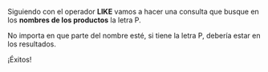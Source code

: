 Siguiendo con el operador **LIKE** vamos a hacer una consulta que busque en los **nombres de los productos** la letra P.

No importa en que parte del nombre esté, si tiene la letra P, debería estar en los resultados.

¡Éxitos!